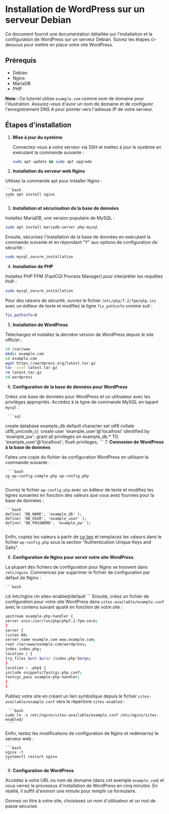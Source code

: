 # Installation de WordPress sur un serveur Debian

Ce document fournit une documentation détaillée sur l'installation et la configuration de WordPress sur un serveur Debian. Suivez les étapes ci-dessous pour mettre en place votre site WordPress.

## Prérequis

- Debian
- Nginx
- MariaDB
- PHP

**Note :** Ce tutoriel utilise `example.com` comme nom de domaine pour l'illustration. Assurez-vous d'avoir un nom de domaine et de configurer l'enregistrement DNS A pour pointer vers l'adresse IP de votre serveur.

## Étapes d'installation

1. **Mise à jour du système**

   Connectez-vous à votre serveur via SSH et mettez à jour le système en exécutant la commande suivante :

    ```bash
    sudo apt update && sudo apt upgrade
    ```

2. **Installation du serveur web Nginx**

Utilisez la commande apt pour installer Nginx :

    ```bash
    sudo apt install nginx
    ```
3. **Installation et sécurisation de la base de données**

Installez MariaDB, une version populaire de MySQL :

   ```bash
   sudo apt install mariadb-server php-mysql
   ```
Ensuite, sécurisez l'installation de la base de données en exécutant la commande suivante et en répondant "Y" aux options de configuration de sécurité :

   ```bash
   sudo mysql_secure_installation
   ```
4. **Installation de PHP**

Installez PHP FPM (FastCGI Process Manager) pour interpréter les requêtes PHP :

   ```bash
   sudo mysql_secure_installation
   ```
Pour des raisons de sécurité, ouvrez le fichier `/etc/php/7.2/fpm/php.ini` avec un éditeur de texte et modifiez la ligne `fix_pathinfo` comme suit :

   ```bash
   fix_pathinfo=0
   ```
5. **Installation de WordPress**

Téléchargez et installez la dernière version de WordPress depuis le site officiel :

   ```bash
   cd /var/www
   mkdir example.com
   cd example.com
   wget https://wordpress.org/latest.tar.gz
   tar -xzvf latest.tar.gz
   rm latest.tar.gz
   cd wordpress
   ```

6. **Configuration de la base de données pour WordPress**

Créez une base de données pour WordPress et un utilisateur avec les privilèges appropriés. Accédez à la ligne de commande MySQL en tapant `mysql` :

     ```sql
create database example_db default character set utf8 collate utf8_unicode_ci;
create user 'example_user'@'localhost' identified by 'example_pw';
grant all privileges on example_db.* TO 'example_user'@'localhost';
flush privileges;
     ```
7. **Connexion de WordPress à la base de données**

Faites une copie du fichier de configuration WordPress en utilisant la commande suivante :

     ```bash
    cp wp-config-sample.php wp-config.php
     ```
Ouvrez le fichier `wp-config.php` avec un éditeur de texte et modifiez les lignes suivantes en fonction des valeurs que vous avez fournies pour la base de données :

    ```bash
    define( 'DB_NAME', 'example_db' );
    define( 'DB_USER', 'example_user' );
    define( 'DB_PASSWORD', 'example_pw' );
     ```

Enfin, copiez les valeurs à partir de [ce lien](https://api.wordpress.org/secret-key/1.1/salt) et remplacez les valeurs dans le fichier `wp-config.php` sous la section "Authentication Unique Keys and Salts".

8. **Configuration de Nginx pour servir votre site WordPress**

La plupart des fichiers de configuration pour Nginx se trouvent dans `/etc/nginx`. Commencez par supprimer le fichier de configuration par défaut de Nginx :

    ```bash
cd /etc/nginx
rm sites-enabled/default
     ```
Ensuite, créez un fichier de configuration pour votre site WordPress dans `sites-available/example.conf` avec le contenu suivant ajusté en fonction de votre site :

```bash
upstream example-php-handler {
server unix:/var/run/php/php7.2-fpm.sock;
}
server {
listen 80;
server_name example.com www.example.com;
root /var/www/example.com/wordpress;
index index.php;
location / {
try_files $uri $uri/ /index.php?$args;
}
location ~ .php$ {
include snippets/fastcgi-php.conf;
fastcgi_pass example-php-handler;
}
}
```
Publiez votre site en créant un lien symbolique depuis le fichier `sites-available/example.conf` vers le répertoire `sites-enabled` :
   
     ```bash
    sudo ln -s /etc/nginx/sites-available/example.conf /etc/nginx/sites-enabled/
     ```
Enfin, testez les modifications de configuration de Nginx et redémarrez le serveur web :

    ```bash
    nginx -t
    systemctl restart nginx
    ```

9. **Configuration de WordPress**

Accédez à votre URL ou nom de domaine (dans cet exemple `example.com`) et vous verrez le processus d'installation de WordPress en cinq minutes. En réalité, il suffit d'environ une minute pour remplir ce formulaire.

Donnez un titre à votre site, choisissez un nom d'utilisateur et un mot de passe sécurisé.


